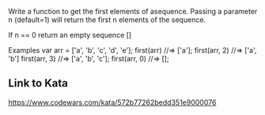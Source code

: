 Write a function to get the first elements of asequence. Passing a parameter n (default=1) will return the first n elements of the sequence.

If n == 0 return an empty sequence []

Examples
var arr = ['a', 'b', 'c', 'd', 'e'];
first(arr) //=> ['a'];
first(arr, 2) //=> ['a', 'b']
first(arr, 3) //=> ['a', 'b', 'c'];
first(arr, 0) //=> [];

## Link to Kata
https://www.codewars.com/kata/572b77262bedd351e9000076